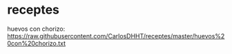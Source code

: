 # receptes

huevos con chorizo: https://raw.githubusercontent.com/CarlosDHHT/receptes/master/huevos%20con%20chorizo.txt
